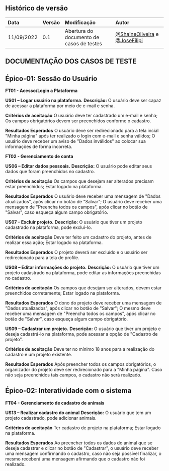 
## Histórico de versão

| Data       | Versão | Modificação                                                                                                  | Autor                                                                                                                                                                                   |
| :--------- | :----- | :----------------------------------------------------------------------------------------------------------- | :-------------------------------------------------------------------------------------------------------------------------------------------------------------------------------------- |
| 11/09/2022 | 0.1    | Abertura do documento de casos de testes                                                               | [@ShaineOliveira](https://github.com/ShaineOliveira) e [@JoseFilipi](https://github.com/JoseFilipi)



## DOCUMENTAÇÃO DOS CASOS DE TESTE




## Épico-01: Sessão do Usuário


**FT01 - Acesso/Login a Plataforma**

**US01 – Logar usuário na plataforma.**
**Descrição:** O usuário deve ser capaz de acessar a plataforma por meio de e-mail e senha.

**Critérios de aceitação**
O usuário deve ter cadastrado um e-mail e senha;
Os campos obrigatórios devem ser preenchidos conforme o cadastro. 


**Resultados Esperados**
O usuário deve ser redirecionado para a tela incial "Minha página" após ter realizado o login com e-mail e senha válidos;
O usuário deve receber um aviso de "Dados inválidos" ao colocar sua informações de forma incorreta.


**FT02 - Gerenciamento de conta**


**US06 – Editar dados pessoais.**
**Descrição:** O usuário pode editar seus dados que foram preenchidos no cadastro.

**Critérios de aceitação**
Os campos que desejam ser alterados precisam estar preenchidos;
Estar logado na plataforma.

**Resultados Esperados**
O usuário deve receber uma mensagem de "Dados atualizados", após clicar no botão de "Salvar";
O usuário deve receber uma mensagem de "Preencha todos os campos", após clicar no botão de "Salvar", caso esqueça algum campo obrigatório.


**US07 – Excluir projeto.**
**Descrição:** O usuário que tiver um projeto cadastrado na plataforma, pode excluí-lo.

**Critérios de aceitação**
Deve ter feito um cadastro do projeto, antes de realizar essa ação;
Estar logado na plataforma.

**Resultados Esperados**
O projeto deverá ser excluído e o usuário ser redirecionado para a tela de profile.

**US08 – Editar informações do projeto.**
**Descrição:** O usuário que tiver um projeto cadastrado na plataforma, pode editar as informações preenchidas no cadastro.

**Critérios de aceitação**
Os campos que desejam ser alterados, devem estar preenchidos corretamente;
Estar logado na plataforma.

**Resultados Esperados**
O dono do projeto deve receber uma mensagem de "Dados atualizados", após clicar no botão de "Salvar";
O mesmo deve receber uma mensagem de "Preencha todos os campos", após clicar no botão de "Salvar", caso esqueça algum campo obrigatório.

**US09 – Cadastrar um projeto.**
**Descrição:** O usuário que tiver um projeto e deseja cadastrá-lo na plataforma, pode acessar a opção de "Cadastro de projeto".

**Critérios de aceitação**
Deve ter no mínimo 18 anos para a realização do cadastro e um projeto existente.

**Resultados Esperados**
Após preencher todos os campos obrigatórios, o organizador do projeto deve ser redirecionado para a "Minha página". Caso não seja preenchidos tais campos, o cadastro não será realizado.



## Épico-02: Interatividade com o sistema


**FT04 - Gerenciamento de cadastro de animais**

**US13 – Realizar cadastro do animal**
**Descrição:** O usuário que tem um projeto cadastrado, pode adicionar animais.

**Critérios de aceitação**
Ter cadastro de projeto na plataforma;
Estar logado na plataforma.

**Resultados Esperados**
Ao preencher todos os dados do animal que se deseja cadastrar e clicar no botão de "Cadastrar", o usuário deve receber uma mensagem confirmando o cadastro, caso não seja possível finalizar, o mesmo receberá uma mensagem afirmando que o cadastro não foi realizado.

